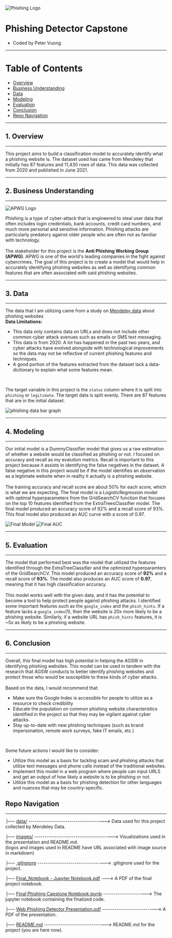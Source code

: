 ![Phishing Logo](https://dynasis.com/wp-content/uploads/2019/03/phishing2.jpg)
# Phishing Detector Capstone
- Coded by Peter Vuong

---
# Table of Contents
 - [Overview](#1-overview)
 - [Business Understanding](#2-business-understanding)
 - [Data](#3-data)
 - [Modeling](#4-modeling)
 - [Evaluation](#5-evaluation)
 - [Conclusion](#6-conclusion)
 - [Repo Navigation](#repo-navigation)
---
## 1. Overview
---
This project aims to build a classification model to accurately identify what a phishing website is. The dataset used has came from Mendeley that initially has 87 features and 11,430 rows of data. This data was collected from 2020 and published in June 2021.

---
## 2. Business Understanding
---
![APWG Logo](https://seeklogo.com/images/A/anti-phishing-working-group-apwg-logo-1728E9290D-seeklogo.com.png)

Phishing is a type of cyber-attack that is engineered to steal user data that often includes login credentials, bank accounts, credit card numbers, and much more personal and sensitive information. Phishing attacks are particularly predatory against older people who are often not as familiar with technology. <br>
<br>
The stakeholder for this project is the **Anti Phishing Working Group (APWG)**. APWG is one of the world's leading companies in the fight against cybercrimes. The goal of this project is to create a model that would help in accurately identifying phishing websites as well as identifying common features that are often associated with said phishing websites.

---
## 3. Data
---
The data that I am utilizing came from a study on [Mendeley data](https://data.mendeley.com/datasets/c2gw7fy2j4/3) about phishing websites<br>
**Data Limitations:**
- This data only contains data on URLs and does not include other common cyber attack avenues such as emails or SMS text messaging.
- This data is from 2020. A lot has happened in the past two years, and cyber attacks have evolved alongside with technological improvements so the data may not be reflective of current phishing features and techniques.
- A good portion of the features extracted from the dataset lack a data-dictionary to explain what some features mean. 
<br>

The target variable in this project is the `status` column where it is split into `phishing` or `legitimate`. The target data is split evenly. There are 87 features that are in the initial dataset.

![phishing data bar graph](images/phishing%20data.png)

---
## 4. Modeling
---
Our initial model is a DummyClassifier model that gives us a raw estimation of whether a website would be classified as phishing or not. I focused on accuracy and recall as my evalution metrics. Recall is important to this project because it assists in identifying the false negatives in the dataset. A false negative in this project would be if the model identifies an observation as a legtimate website when in reallty it actually is a phishing website. <br>
<br>
The training accuracy and recall score are about 50% for each score, which is what we are expecting. The final model is a LogisticRegression model with optimal hyperparameters from the GridSearchCV function that focuses on the top 10 features identified from the ExtraTreesClassifier model. The final model produced an accuracy score of 92% and a recall score of 93%. This final model also produced an AUC curve with a score of 0.97.

![Final Model](images/finalmetrics.png)
![Final AUC](images/finalAUC.png)

---
## 5. Evaluation
---

The model that performed best was the model that utilized the features identified through the ExtraTreeClassifier and the optimized hyperparamters of the GridSearchCV. This model produced an accuracy score of **92%** and a recall score of **93%**. The model also produces an AUC score of **0.97**, meaning that it has high classification accuracy. <br>
<br>
This model works well with the given data, and it has the potential to become a tool to help protect people against phishing attacks. 
I identified some important features such as the `google_index` and the `phish_hints`. If a feature lacks a `google_index`(1), then the website is 20x more likely to be a phishing website. Similarly, if a website URL has `phish_hints` features, it is ~5x as likely to be a phishing website.

---
## 6. Conclusion
---
Overall, this final model has high potential in helping the AGSW in identifying phishing websites. This model can be used in tandem with the research that AGSW conducts to better identify phishing websites and protect those who would be susceptible to these kinds of cyber attacks. <br>
<br>
Based on the data, I would recommend that:
- Make sure the Google Index is accessible for people to utilize as a resource to check credibility
- Educate the population on common phishing website characteristics identified in the project so that they may be vigilant against cyber attacks.
- Stay up-to-date with new phishing techniques (such as brand impersonation, remote work surveys, fake IT emails, etc.)
<br>
 
Some future actions I would like to consider:
- Utilize this model as a basis for tackling scam and phishing attacks that utilize text messages and phone calls instead of the traditional websites.
- Implement this model in a web program where people can input URLS and get an output of how likely a website is to be phishing or not.
- Utilize this model as a basis for phishing detection for other languages and nuances that may be country-specific.

## Repo Navigation
---

├── [data/](https://github.com/petercvuong/Phishing-Detector-Capstone/tree/main/data)    -------------------------------------> Data used for this project collected by Mendeley Data.

├── [images/](https://github.com/petercvuong/Phishing-Detector-Capstone/tree/main/images) --------------------------------------> Visualizations used in the presentation and README.md.
<br>(logos and images used in README have URL associated with image source in markdown)

├── [.gitignore](https://github.com/petercvuong/Phishing-Detector-Capstone/blob/main/.gitignore) ---------------------------------> .gitignore used for the project.

├── [Final_Notebook - Jupyter Notebook.pdf](https://github.com/petercvuong/Phishing-Detector-Capstone/blob/main/Final%20Phishing%20Capstone%20Notebook%20-%20Jupyter%20Notebook.pdf)            ---> A PDF of the final project notebook.

├── [Final Phishing Capstone Notebook.ipynb](https://github.com/petercvuong/Phishing-Detector-Capstone/blob/main/Final%20Phishing%20Capstone%20Notebook.ipynb)              ---------------------> The jupyter notebook containing the finalized code.

├── [Web Phishing Detector Presentation.pdf](https://github.com/petercvuong/Phishing-Detector-Capstone/blob/main/Web%20Phishing%20Detector%20Presentation.pdf)              --------------------------> A PDF of the presentation.

├── [README.md](https://github.com/petercvuong/Phishing-Detector-Capstone/blob/main/README.md)              ------------------------------> README.md for the project (you are here now).
